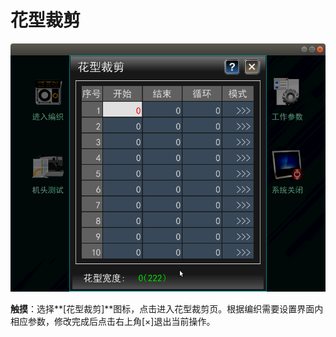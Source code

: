 # 花型裁剪

![](https://raw.githubusercontent.com/HQwangyun/HQ-image/master/%E8%8A%B1%E5%9E%8B%E8%A3%81%E5%89%AA.png)

**触摸**：选择**\[花型裁剪\]**图标，点击进入花型裁剪页。根据编织需要设置界面内相应参数，修改完成后点击右上角\[×\]退出当前操作。

